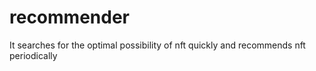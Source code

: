 # recommender
It searches for the optimal possibility of nft quickly and recommends nft periodically
